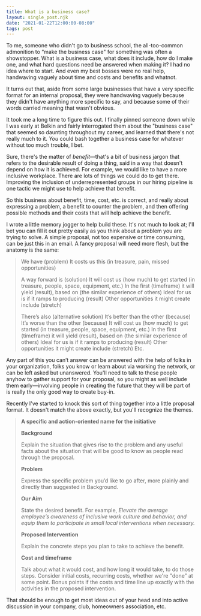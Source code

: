 ```yaml
---
title: What is a business case?
layout: single_post.njk
date: "2021-01-22T12:00:00-08:00"
tags: post
---
```

To me, someone who didn't go to business school, the all-too-common admonition to “make the business case" for something was often a showstopper. What is a business case, what does it include, how do I make one, and what hard questions need be answered when making it? I had no idea where to start. And even my best bosses were no real help, handwaving vaguely about time and costs and benefits and whatnot.

It turns out that, aside from some large businesses that have a very specific format for an internal proposal, they were handwaving vaguely because they didn't have anything more specific to say, and because some of their words carried meaning that wasn't obvious.

It took me a long time to figure this out. I finally pinned someone down while I was early at Belkin and fairly interrogated them about the "business case" that seemed so daunting throughout my career, and learned that there's not really much to it. _You_ could bash together a business case for whatever without too much trouble, I bet.

Sure, there's the matter of _benefit_—that's a bit of business jargon that refers to the desirable result of doing a thing, said in a way that doesn't depend on how it is achieved. For example, we would like to have a more inclusive workplace. There are lots of things we could do to get there. Improving the inclusion of underrepresented groups in our hiring pipeline is one tactic we might use to help achieve that benefit.

So this business about benefit, time, cost, etc. is correct, and really about expressing a problem, a benefit to counter the problem, and then offering possible methods and their costs that will help achieve the benefit.

I wrote a little memory jogger to help build these. It's not much to look at; I'll bet you can fill it out pretty easily as you think about a problem you are trying to solve. A simple proposal, not too expensive or time consuming, can be just this in an email. A fancy proposal will need more flesh, but the anatomy is the same:

> We have (problem) It costs us this (in treasure, pain, missed opportunities)
> 
> A way forward is (solution) It will cost us (how much) to get started (in treasure, people, space, equipment, etc.) In the first (timeframe) it will yield (result), based on (the similar experience of others) Ideal for us is if it ramps to producing (result) Other opportunities it might create include (stretch)
> 
> There’s also (alternative solution) It’s better than the other (because) It’s worse than the other (because) It will cost us (how much) to get started (in treasure, people, space, equipment, etc.) In the first (timeframe) it will yield (result), based on (the similar experience of others) Ideal for us is if it ramps to producing (result) Other opportunities it might create include (stretch) Etc.

Any part of this you can’t answer can be answered with the help of folks in your organization, folks you know or learn about via working the network, or can be left asked but unanswered. You'll need to talk to these people anyhow to gather support for your proposal, so you might as well include them early—involving people in creating the future that they will be part of is really the only good way to create buy-in.

Recently I've started to knock this sort of thing together into a little proposal format. It doesn't match the above exactly, but you'll recognize the themes.

> **A specific and action-oriented name for the initiative**
> 
> **Background**
> 
> Explain the situation that gives rise to the problem and any useful facts about the situation that will be good to know as people read through the proposal.
> 
> **Problem**
> 
> Express the specific problem you’d like to go after, more plainly and directly than suggested in Background.
> 
> **Our Aim**
> 
> State the desired benefit. For example, _Elevate the average employee’s awareness of inclusive work culture and behavior, and equip them to participate in small local interventions when necessary._
> 
> **Proposed Intervention**
> 
> Explain the concrete steps you plan to take to achieve the benefit.
> 
> **Cost and timeframe**
> 
> Talk about what it would cost, and how long it would take, to do those steps. Consider initial costs, recurring costs, whether we're "done” at some point. Bonus points if the costs and time line up exactly with the activities in the proposed intervention.

That should be enough to get most ideas out of your head and into active discussion in your company, club, homeowners association, etc.
